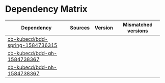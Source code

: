 # Dependency Matrix

Dependency | Sources | Version | Mismatched versions
---------- | ------- | ------- | -------------------
[cb-kubecd/bdd-spring-1584736315](https://github.com/cb-kubecd/bdd-spring-1584736315.git) |  | []() | 
[cb-kubecd/bdd-gh-1584738367](https://github.com/cb-kubecd/bdd-gh-1584738367.git) |  | []() | 
[cb-kubecd/bdd-nh-1584738367](https://github.com/cb-kubecd/bdd-nh-1584738367.git) |  | []() | 
